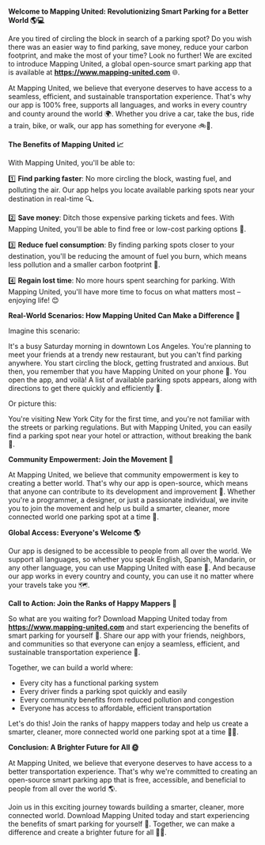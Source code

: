 **Welcome to Mapping United: Revolutionizing Smart Parking for a Better World 🌎💻**

Are you tired of circling the block in search of a parking spot? Do you wish there was an easier way to find parking, save money, reduce your carbon footprint, and make the most of your time? Look no further! We are excited to introduce Mapping United, a global open-source smart parking app that is available at **https://www.mapping-united.com** 🌐.

At Mapping United, we believe that everyone deserves to have access to a seamless, efficient, and sustainable transportation experience. That's why our app is 100% free, supports all languages, and works in every country and county around the world 🌍. Whether you drive a car, take the bus, ride a train, bike, or walk, our app has something for everyone 🚲🚌.

**The Benefits of Mapping United 📈**

With Mapping United, you'll be able to:

1️⃣ **Find parking faster**: No more circling the block, wasting fuel, and polluting the air. Our app helps you locate available parking spots near your destination in real-time 🔍.

2️⃣ **Save money**: Ditch those expensive parking tickets and fees. With Mapping United, you'll be able to find free or low-cost parking options 🤑.

3️⃣ **Reduce fuel consumption**: By finding parking spots closer to your destination, you'll be reducing the amount of fuel you burn, which means less pollution and a smaller carbon footprint 🌟.

4️⃣ **Regain lost time**: No more hours spent searching for parking. With Mapping United, you'll have more time to focus on what matters most – enjoying life! 😊

**Real-World Scenarios: How Mapping United Can Make a Difference 🌆**

Imagine this scenario:

It's a busy Saturday morning in downtown Los Angeles. You're planning to meet your friends at a trendy new restaurant, but you can't find parking anywhere. You start circling the block, getting frustrated and anxious. But then, you remember that you have Mapping United on your phone 📱. You open the app, and voilà! A list of available parking spots appears, along with directions to get there quickly and efficiently 🔴.

Or picture this:

You're visiting New York City for the first time, and you're not familiar with the streets or parking regulations. But with Mapping United, you can easily find a parking spot near your hotel or attraction, without breaking the bank 💸.

**Community Empowerment: Join the Movement 🌟**

At Mapping United, we believe that community empowerment is key to creating a better world. That's why our app is open-source, which means that anyone can contribute to its development and improvement 🤝. Whether you're a programmer, a designer, or just a passionate individual, we invite you to join the movement and help us build a smarter, cleaner, more connected world one parking spot at a time 🔨.

**Global Access: Everyone's Welcome 🌎**

Our app is designed to be accessible to people from all over the world. We support all languages, so whether you speak English, Spanish, Mandarin, or any other language, you can use Mapping United with ease 💬. And because our app works in every country and county, you can use it no matter where your travels take you 🗺️.

**Call to Action: Join the Ranks of Happy Mappers 🚀**

So what are you waiting for? Download Mapping United today from **https://www.mapping-united.com** and start experiencing the benefits of smart parking for yourself 📱. Share our app with your friends, neighbors, and communities so that everyone can enjoy a seamless, efficient, and sustainable transportation experience 🤝.

Together, we can build a world where:

* Every city has a functional parking system
* Every driver finds a parking spot quickly and easily
* Every community benefits from reduced pollution and congestion
* Everyone has access to affordable, efficient transportation

Let's do this! Join the ranks of happy mappers today and help us create a smarter, cleaner, more connected world one parking spot at a time 🌟💚.

**Conclusion: A Brighter Future for All 🌞**

At Mapping United, we believe that everyone deserves to have access to a better transportation experience. That's why we're committed to creating an open-source smart parking app that is free, accessible, and beneficial to people from all over the world 🌎.

Join us in this exciting journey towards building a smarter, cleaner, more connected world. Download Mapping United today and start experiencing the benefits of smart parking for yourself 📱. Together, we can make a difference and create a brighter future for all 🌟💚.